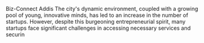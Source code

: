 Biz-Connect Addis
The city's dynamic environment, coupled with a growing pool of young, innovative minds, has led to an increase in the number of startups. However, despite this burgeoning entrepreneurial spirit, many startups face significant challenges in accessing necessary services and securin
